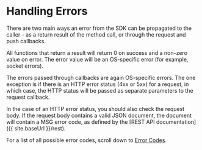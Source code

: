 # Handling Errors

There are two main ways an error from the SDK can be propagated to the caller - as a return result of the method call, or through the request and push callbacks.

All functions that return a result will return 0 on success and a non-zero value on error. The error value will be an OS-specific error (for example, socket errors).

The errors passed through callbacks are again OS-specific errors. The one exception is if there is an HTTP error status (4xx or 5xx) for a request, in which case, the HTTP status will be passed as separate parameters to the request callback.

In the case of an HTTP error status, you should also check the request body. If the request body contains a valid JSON document, the document will contain a MSG error code, as defined by the [REST API documentation]({{ site.baseUrl }}/rest).

For a list of all possible error codes, scroll down to [Error Codes](#error-codes).
